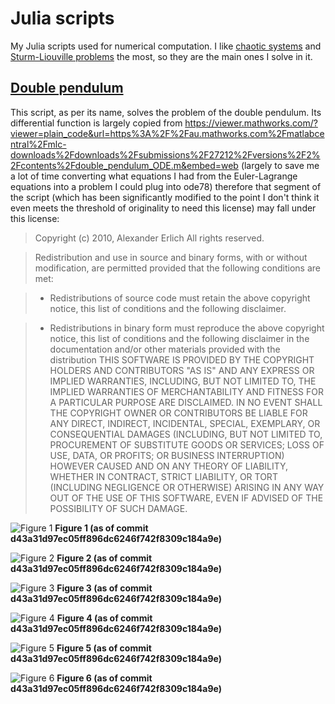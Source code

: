# Julia scripts

My Julia scripts used for numerical computation. I like [chaotic systems](https://en.wikipedia.org/wiki/Chaos_theory) and [Sturm-Liouville problems](https://en.wikipedia.org/wiki/Sturm%E2%80%93Liouville_theory) the most, so they are the main ones I solve in it.

## [Double pendulum](Double-pendulum.jl)

This script, as per its name, solves the problem of the double pendulum. Its differential function is largely copied from https://viewer.mathworks.com/?viewer=plain_code&url=https%3A%2F%2Fau.mathworks.com%2Fmatlabcentral%2Fmlc-downloads%2Fdownloads%2Fsubmissions%2F27212%2Fversions%2F2%2Fcontents%2Fdouble_pendulum_ODE.m&embed=web (largely to save me a lot of time converting what equations I had from the Euler-Lagrange equations into a problem I could plug into ode78) therefore that segment of the script (which has been significantly modified to the point I don't think it even meets the threshold of originality to need this license) may fall under this license:

> Copyright (c) 2010, Alexander Erlich
> All rights reserved.

> Redistribution and use in source and binary forms, with or without
> modification, are permitted provided that the following conditions are met:

> * Redistributions of source code must retain the above copyright notice, this
>  list of conditions and the following disclaimer.

> * Redistributions in binary form must reproduce the above copyright notice,
>  this list of conditions and the following disclaimer in the documentation
>  and/or other materials provided with the distribution
>THIS SOFTWARE IS PROVIDED BY THE COPYRIGHT HOLDERS AND CONTRIBUTORS "AS IS"
>AND ANY EXPRESS OR IMPLIED WARRANTIES, INCLUDING, BUT NOT LIMITED TO, THE
>IMPLIED WARRANTIES OF MERCHANTABILITY AND FITNESS FOR A PARTICULAR PURPOSE ARE
>DISCLAIMED. IN NO EVENT SHALL THE COPYRIGHT OWNER OR CONTRIBUTORS BE LIABLE
>FOR ANY DIRECT, INDIRECT, INCIDENTAL, SPECIAL, EXEMPLARY, OR CONSEQUENTIAL
>DAMAGES (INCLUDING, BUT NOT LIMITED TO, PROCUREMENT OF SUBSTITUTE GOODS OR
>SERVICES; LOSS OF USE, DATA, OR PROFITS; OR BUSINESS INTERRUPTION) HOWEVER
>CAUSED AND ON ANY THEORY OF LIABILITY, WHETHER IN CONTRACT, STRICT LIABILITY,
>OR TORT (INCLUDING NEGLIGENCE OR OTHERWISE) ARISING IN ANY WAY OUT OF THE USE
>OF THIS SOFTWARE, EVEN IF ADVISED OF THE POSSIBILITY OF SUCH DAMAGE.

![Figure 1](https://fusion809.github.io/images/Graphs/Double-pendulum/Figure%201:%20theta2%20vs%20theta1.svg)
**Figure 1 (as of commit d43a31d97ec05ff896dc6246f742f8309c184a9e)**

![Figure 2](https://fusion809.github.io/images/Graphs/Double-pendulum/Figure%202:%20dtheta1%20vs%20theta1.svg)
**Figure 2 (as of commit d43a31d97ec05ff896dc6246f742f8309c184a9e)**

![Figure 3](https://fusion809.github.io/images/Graphs/Double-pendulum/Figure%203:%20dtheta2%20vs%20theta2.svg)
**Figure 3 (as of commit d43a31d97ec05ff896dc6246f742f8309c184a9e)**

![Figure 4](https://fusion809.github.io/images/Graphs/Double-pendulum/Figure%204:%20dtheta2%20vs%20dtheta1.svg)
**Figure 4 (as of commit d43a31d97ec05ff896dc6246f742f8309c184a9e)**

![Figure 5](https://fusion809.github.io/images/Graphs/Double-pendulum/Figure%205:%20theta1%20vs%20t.svg)
**Figure 5 (as of commit d43a31d97ec05ff896dc6246f742f8309c184a9e)**

![Figure 6](https://fusion809.github.io/images/Graphs/Double-pendulum/Figure%206:%20theta2%20vs%20t.svg)
**Figure 6 (as of commit d43a31d97ec05ff896dc6246f742f8309c184a9e)**